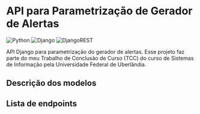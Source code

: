 # API para Parametrização de Gerador de Alertas
![Python](https://img.shields.io/badge/python-3670A0?style=for-the-badge&logo=python&labelColor=11111b&color=B5E8E0&logoColor=e0e0e0)
![Django](https://img.shields.io/badge/django-%23092E20.svg?style=for-the-badge&logo=django&labelColor=11111b&color=B5E8E0&logoColor=e0e0e0)
![DjangoREST](https://img.shields.io/badge/DJANGO-REST-ff1709?style=for-the-badge&logo=django&labelColor=11111b&color=B5E8E0&logoColor=e0e0e0)

API Django para parametrização do gerador de alertas. Esse projeto faz parte do meu Trabalho de Conclusão de Curso (TCC) do curso de Sistemas de Informação pela Universidade Federal de Uberlândia.

## Descrição dos modelos


## Lista de endpoints
